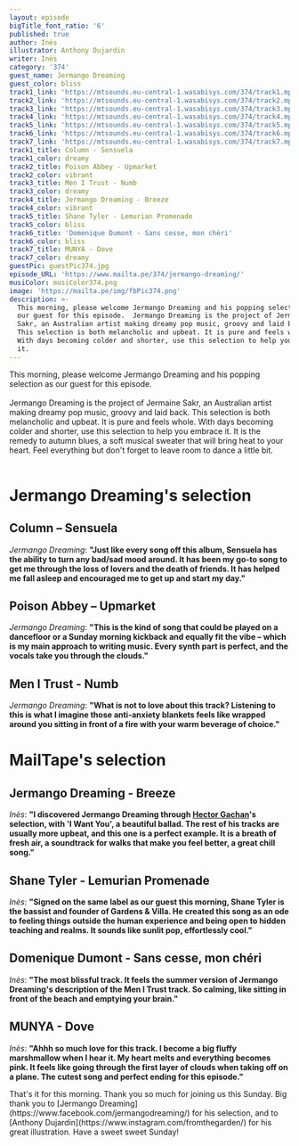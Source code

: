 ```yaml
---
layout: episode
bigTitle_font_ratio: '6'
published: true
author: Inès
illustrator: Anthony Dujardin
writer: Inès
category: '374'
guest_name: Jermango Dreaming
guest_color: bliss
track1_link: 'https://mtsounds.eu-central-1.wasabisys.com/374/track1.mp3'
track2_link: 'https://mtsounds.eu-central-1.wasabisys.com/374/track2.mp3'
track3_link: 'https://mtsounds.eu-central-1.wasabisys.com/374/track3.mp3'
track4_link: 'https://mtsounds.eu-central-1.wasabisys.com/374/track4.mp3'
track5_link: 'https://mtsounds.eu-central-1.wasabisys.com/374/track5.mp3'
track6_link: 'https://mtsounds.eu-central-1.wasabisys.com/374/track6.mp3'
track7_link: 'https://mtsounds.eu-central-1.wasabisys.com/374/track7.mp3'
track1_title: Column - Sensuela
track1_color: dreamy
track2_title: Poison Abbey - Upmarket
track2_color: vibrant
track3_title: Men I Trust - Numb
track3_color: dreamy
track4_title: Jermango Dreaming - Breeze
track4_color: vibrant
track5_title: Shane Tyler - Lemurian Promenade
track5_color: bliss
track6_title: 'Domenique Dumont - Sans cesse, mon chéri'
track6_color: bliss
track7_title: MUNYA - Dove
track7_color: dreamy
guestPic: guestPic374.jpg
episode_URL: 'https://www.mailta.pe/374/jermango-dreaming/'
musiColor: musiColor374.png
image: 'https://mailta.pe/img/fbPic374.png'
description: >-
  This morning, please welcome Jermango Dreaming and his popping selection as
  our guest for this episode.  Jermango Dreaming is the project of Jermaine
  Sakr, an Australian artist making dreamy pop music, groovy and laid back. 
  This selection is both melancholic and upbeat. It is pure and feels whole.
  With days becoming colder and shorter, use this selection to help you embrace
  it.
---
```

<p id="introduction">This morning, please welcome Jermango Dreaming and his popping selection as our guest for this episode. 
<br><br>
Jermango Dreaming is the project of Jermaine Sakr, an Australian artist making dreamy pop music, groovy and laid back. 
This selection is both melancholic and upbeat. It is pure and feels whole. With days becoming colder and shorter, use this selection to help you embrace it. It is the remedy to autumn blues, a soft musical sweater that will bring heat to your heart. Feel everything but don't forget to leave room to dance a little bit. <br><br>
</p>

# Jermango Dreaming's selection

## Column – Sensuela
_Jermango Dreaming_: **"**Just like every song off this album, Sensuela has the ability to turn any bad/sad mood around. It has been my go-to song to get me through the loss of lovers and the death of friends. It has helped me fall asleep and encouraged me to get up and start my day.**"**

## Poison Abbey – Upmarket
_Jermango Dreaming_: **"**This is the kind of song that could be played on a dancefloor or a Sunday morning kickback and equally fit the vibe – which is my main approach to writing music. Every synth part is perfect, and the vocals take you through the clouds.**"**

## Men I Trust - Numb
_Jermango Dreaming_: **"**What is not to love about this track? Listening to this is what I imagine those anti-anxiety blankets feels like wrapped around you sitting in front of a fire with your warm beverage of choice.**"**


# MailTape's selection

## Jermango Dreaming - Breeze
_Inès_: **"**I discovered Jermango Dreaming through [Hector Gachan](https://www.mailta.pe/289/hector-gachan/)'s selection, with 'I Want You', a beautiful ballad. The rest of his tracks are usually more upbeat, and this one is a perfect example. It is a breath of fresh air, a soundtrack for walks that make you feel better, a great chill song.**"**

## Shane Tyler - Lemurian Promenade
_Inès_: **"**Signed on the same label as our guest this morning, Shane Tyler is the bassist and founder of Gardens & Villa. He created this song as an ode to feeling things outside the human experience and being open to hidden teaching and realms. It sounds like sunlit pop, effortlessly cool.**"**

## Domenique Dumont - Sans cesse, mon chéri
_Inès_: **"**The most blissful track. It feels the summer version of Jermango Dreaming's description of the Men I Trust track. So calming, like sitting in front of the beach and emptying your brain.**"**

## MUNYA - Dove
_Inès_: **"**Ahhh so much love for this track. I become a big fluffy marshmallow when I hear it. My heart melts and everything becomes pink. It feels like going through the first layer of clouds when taking off on a plane. The cutest song and perfect ending for this episode.**"**


<p id="outroduction"> That's it for this morning. Thank you so much for joining us this Sunday. Big thank you to [Jermango Dreaming](https://www.facebook.com/jermangodreaming/) for his selection, and to [Anthony Dujardin](https://www.instagram.com/fromthegarden/) for his great illustration. Have a sweet sweet Sunday!</p>

